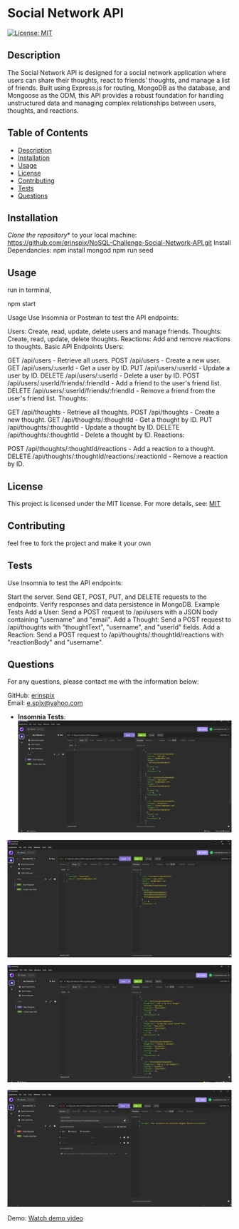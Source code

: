 # Social Network API

[![License: MIT](https://img.shields.io/badge/License-MIT-yellow.svg)](https://opensource.org/licenses/MIT)

## Description
The Social Network API is designed for a social network application where users can share their thoughts, react to friends' thoughts, and manage a list of friends. Built using Express.js for routing, MongoDB as the database, and Mongoose as the ODM, this API provides a robust foundation for handling unstructured data and managing complex relationships between users, thoughts, and reactions.

## Table of Contents

- [Description](#description)
- [Installation](#installation)
- [Usage](#usage)
- [License](#license)
- [Contributing](#contributing)
- [Tests](#tests)
- [Questions](#questions)

## Installation

*Clone the repository** to your local machine:
https://github.com/erinspix/NoSQL-Challenge-Social-Network-API.git
Install Dependancies:
npm install
mongod
npm run seed
## Usage
run in terminal,

npm start


Usage
Use Insomnia or Postman to test the API endpoints:

Users: Create, read, update, delete users and manage friends.
Thoughts: Create, read, update, delete thoughts.
Reactions: Add and remove reactions to thoughts.
Basic API Endpoints
Users:

GET /api/users - Retrieve all users.
POST /api/users - Create a new user.
GET /api/users/:userId - Get a user by ID.
PUT /api/users/:userId - Update a user by ID.
DELETE /api/users/:userId - Delete a user by ID.
POST /api/users/:userId/friends/:friendId - Add a friend to the user's friend list.
DELETE /api/users/:userId/friends/:friendId - Remove a friend from the user's friend list.
Thoughts:

GET /api/thoughts - Retrieve all thoughts.
POST /api/thoughts - Create a new thought.
GET /api/thoughts/:thoughtId - Get a thought by ID.
PUT /api/thoughts/:thoughtId - Update a thought by ID.
DELETE /api/thoughts/:thoughtId - Delete a thought by ID.
Reactions:

POST /api/thoughts/:thoughtId/reactions - Add a reaction to a thought.
DELETE /api/thoughts/:thoughtId/reactions/:reactionId - Remove a reaction by ID.
## License

This project is licensed under the MIT license.
For more details, see: [MIT](https://opensource.org/licenses/MIT)

## Contributing

 feel free to fork the project and make it your own
## Tests

Use Insomnia to test the API endpoints:

Start the server.
Send GET, POST, PUT, and DELETE requests to the endpoints.
Verify responses and data persistence in MongoDB.
Example Tests
Add a User: Send a POST request to /api/users with a JSON body containing "username" and "email".
Add a Thought: Send a POST request to /api/thoughts with "thoughtText", "username", and "userId" fields.
Add a Reaction: Send a POST request to /api/thoughts/:thoughtId/reactions with "reactionBody" and "username".

## Questions

For any questions, please contact me with the information below:

GitHub: [erinspix](https://github.com/erinspix)  
Email: e.spix@yahoo.com

- **Insomnia Tests**:
 ![User Route](./Insomnia-images/user-routes.png)

 ![New Friend](./Insomnia-images/new-friend.png)

 ![Thought Route](./Insomnia-images/thought-route.png)

 ![BALETED](./Insomnia-images/user-delete.png)



Demo:
[Watch demo video](./assets/readmegen_withsound.mp4)